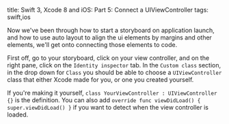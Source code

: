 title: Swift 3, Xcode 8 and iOS: Part 5: Connect a UIViewController 
tags: swift,ios

Now we've been through how to start a storyboard on application launch, and how to use auto layout to align the ui elements by margins and other elements, we'll
 get onto connecting those elements to code.

First off, go to your storyboard, click on your view controller, and on the right pane, click on the `Identity inspector` tab. In the `Custom class` section, in the drop down for `Class` you should be able to choose a `UIViewController` class that either Xcode made for you, or one you created yourself.

If you're making it yourself, `class YourViewController : UIViewController {}` is the definition. You can also add `override func viewDidLoad() { super.viewDidLoad() }` if you want to detect when the view controller is loaded.
